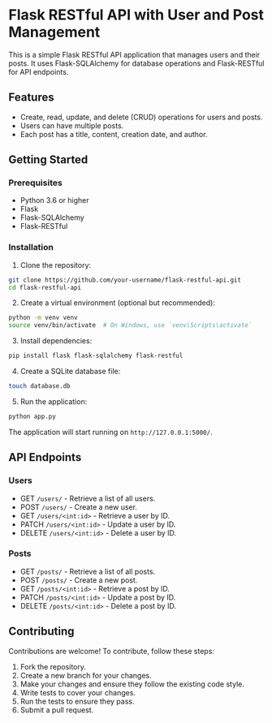 # Flask RESTful API with User and Post Management

This is a simple Flask RESTful API application that manages users and their posts. It uses Flask-SQLAlchemy for database operations and Flask-RESTful for API endpoints.

## Features

- Create, read, update, and delete (CRUD) operations for users and posts.
- Users can have multiple posts.
- Each post has a title, content, creation date, and author.

## Getting Started

### Prerequisites

- Python 3.6 or higher
- Flask
- Flask-SQLAlchemy
- Flask-RESTful

### Installation

1. Clone the repository:

```bash
git clone https://github.com/your-username/flask-restful-api.git
cd flask-restful-api
```

2. Create a virtual environment (optional but recommended):

```bash
python -m venv venv
source venv/bin/activate  # On Windows, use `venv\Scripts\activate`
```

3. Install dependencies:

```bash
pip install flask flask-sqlalchemy flask-restful
```

4. Create a SQLite database file:

```bash
touch database.db
```

5. Run the application:

```bash
python app.py
```

The application will start running on `http://127.0.0.1:5000/`.

## API Endpoints

### Users

- GET `/users/` - Retrieve a list of all users.
- POST `/users/` - Create a new user.
- GET `/users/<int:id>` - Retrieve a user by ID.
- PATCH `/users/<int:id>` - Update a user by ID.
- DELETE `/users/<int:id>` - Delete a user by ID.

### Posts

- GET `/posts/` - Retrieve a list of all posts.
- POST `/posts/` - Create a new post.
- GET `/posts/<int:id>` - Retrieve a post by ID.
- PATCH `/posts/<int:id>` - Update a post by ID.
- DELETE `/posts/<int:id>` - Delete a post by ID.

## Contributing

Contributions are welcome! To contribute, follow these steps:

1. Fork the repository.
2. Create a new branch for your changes.
3. Make your changes and ensure they follow the existing code style.
4. Write tests to cover your changes.
5. Run the tests to ensure they pass.
6. Submit a pull request.
